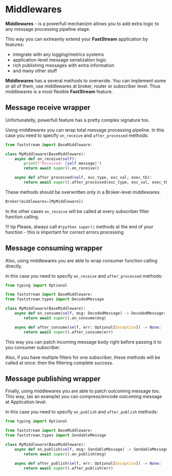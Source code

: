 # Middlewares

**Middlewares** - is a powerfull mechanizm allows you to add extra logic to any message processing pipeline stage.

This way you can extreamly extend your **FastStream** application by features:

* integrate with any logging/metrics systems
* application-level message serialization logic
* rich publishing messages with extra information
* and many other stuff

**Middlewares** has a several methods to overwride. You can implement some or all of them, use middlewares at broker, router or subscriber level. Thus middlewares is a most flexible **FastStream** feature.

## Message receive wrapper

Unfortunatelly, powerfull feature has a pretty complex signature too.

Using middlewares you can wrap total message processing pipeline. In this case you need to specify `on_receive` and `after_processed` methods:

``` python
from faststream import BaseMiddleware:

class MyMiddleware(BaseMiddleware):
    async def on_receive(self):
        print(f"Received: {self.message}")
        return await super().on_receive()

    async def after_processed(self, exc_type, exc_val, exec_tb):
        return await super().after_processed(exc_type, exc_val, exec_tb)
```

These methods should be overwritten only in a Broker-level middlewares.

```python
Broker(middlewares=[MyMiddleware])
```

In the other cases `on_receive` will be called at every subscriber filter function calling.

!!! tip
    Please, always call `#!python super()` methods at the end of your function - this is important for correct errors processing

## Message consuming wrapper

Also, using middlewares you are able to wrap consumer function calling directly.

In this case you need to specify `on_receive` and `after_processed` methods:

``` python
from typing import Optional

from faststream import BaseMiddleware:
from faststream.types import DecodedMessage

class MyMiddleware(BaseMiddleware):
    async def on_consume(self, msg: DecodedMessage) -> DecodedMessage:
        return await super().on_consume(msg)

    async def after_consume(self, err: Optional[Exception]) -> None:
        return await super().after_consume(err)
```

This way you can patch incoming message body right before passing it to you consumer subscriber.

Also, if you have multiple filters for one subscriber, these methods will be called at once: then the filtering complete success.

## Message publishing wrapper

Finally, using middlewares you are able to patch outcoming message too. This way, (as an example) you can compress/encode outcoming message at Application level.

In this case you need to specify `on_publish` and `after_publish` methods:

``` python
from typing import Optional

from faststream import BaseMiddleware:
from faststream.types import SendableMessage

class MyMiddleware(BaseMiddleware):
    async def on_publish(self, msg: SendableMessage) -> SendableMessage:
        return await super().on_publish(msg)

    async def after_publish(self, err: Optional[Exception]) -> None:
        return await super().after_publish(err)
```
